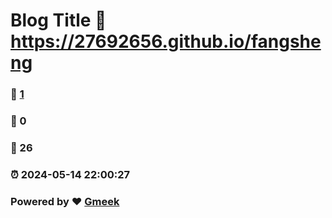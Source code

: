 # Blog Title :link: https://27692656.github.io/fangsheng 
### :page_facing_up: [1](https://27692656.github.io/fangsheng/tag.html) 
### :speech_balloon: 0 
### :hibiscus: 26 
### :alarm_clock: 2024-05-14 22:00:27 
### Powered by :heart: [Gmeek](https://github.com/Meekdai/Gmeek)
